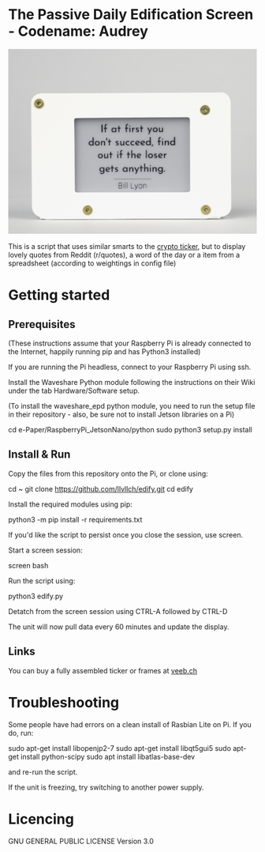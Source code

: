 # The Passive Daily Edification Screen - Codename: Audrey

![Action Shot](/images/thequote.png)

This is a script that uses similar smarts to the [crypto ticker](https://github.com/llvllch/btcticker), but to display lovely quotes from Reddit (r/quotes), a word of the day or a item from a spreadsheet (according to weightings in config file)

# Getting started
## Prerequisites

(These instructions assume that your Raspberry Pi is already connected to the Internet, happily running pip and has Python3 installed)

If you are running the Pi headless, connect to your Raspberry Pi using ssh.

Install the Waveshare Python module following the instructions on their Wiki under the tab Hardware/Software setup.

(To install the waveshare_epd python module, you need to run the setup file in their repository - also, be sure not to install Jetson libraries on a Pi)

cd e-Paper/RaspberryPi_JetsonNano/python
sudo python3 setup.py install

## Install & Run

Copy the files from this repository onto the Pi, or clone using:

cd ~
git clone https://github.com/llvllch/edify.git
cd edify

Install the required modules using pip:

python3 -m pip install -r requirements.txt

If you'd like the script to persist once you close the session, use screen.

Start a screen session:

screen bash

Run the script using:

python3 edify.py

Detatch from the screen session using CTRL-A followed by CTRL-D

The unit will now pull data every 60 minutes and update the display.

## Links

You can buy a fully assembled ticker or frames at [veeb.ch](https://www.veeb.ch/store/p/neverending-quotes)


# Troubleshooting

Some people have had errors on a clean install of Rasbian Lite on Pi. If you do, run:

sudo apt-get install libopenjp2-7
sudo apt-get install libqt5gui5
sudo apt-get install python-scipy
sudo apt install libatlas-base-dev

and re-run the script.

If the unit is freezing, try switching to another power supply.

# Licencing

GNU GENERAL PUBLIC LICENSE Version 3.0

